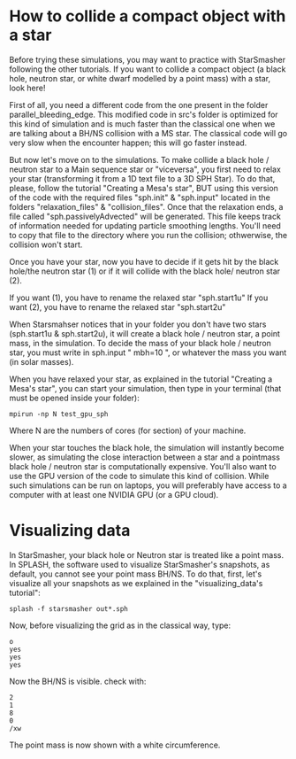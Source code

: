 # How to collide a compact object with a star

Before trying these simulations, you may want to practice with StarSmasher following the other tutorials. If you want to collide a compact object (a black hole, neutron star, or white dwarf modelled by a point mass) with a star, look here!

First of all, you need a different code from the one present in the folder parallel_bleeding_edge. This modified code in src's folder is optimized for this kind of simulation and is much faster than the classical one when we are talking about a BH/NS collision with a MS star. The classical code will go very slow when the encounter happen; this will go faster instead.

But now let's move on to the simulations. To make collide a black hole / neutron star to a Main sequence star or "viceversa", you first need to relax your star (transforming it from a 1D text file to a 3D SPH Star). To do that, please, follow the tutorial "Creating a Mesa's star", BUT using this version of the code with the required files "sph.init" & "sph.input" located in the folders "relaxation_files" & "collision_files". Once that the relaxation ends, a file called "sph.passivelyAdvected" will be generated. This file keeps track of information needed for updating particle smoothing lengths. You'll need to copy that file to the directory where you run the collision; othwerwise, the collision won't start.

Once you have your star, now you have to decide if it gets hit by the black hole/the neutron star (1) or if it will collide with the black hole/ neutron star (2).

If you want (1), you have to rename the relaxed star "sph.start1u" If you want (2), you have to rename the relaxed star "sph.start2u"

When Starsmahser notices that in your folder you don't have two stars (sph.start1u & sph.start2u), it will create a black hole / neutron star, a point mass, in the simulation. To decide the mass of your black hole / neutron star, you must write in sph.input " mbh=10 ", or whatever the mass you want (in solar masses). 

When you have relaxed your star, as explained in the tutorial "Creating a Mesa's star", you can start your simulation, then type in your terminal (that must be opened inside your folder):

```
mpirun -np N test_gpu_sph
```

Where N are the numbers of cores (for section) of your machine.

When your star touches the black hole, the simulation will instantly become slower, as simulating the close interaction between a star and a pointmass black hole / neutron star is computationally expensive.  You'll also want to use the GPU version of the code to simulate this kind of collision.  While such simulations can be run on laptops, you will preferably have access to a computer with at least one NVIDIA GPU (or a GPU cloud).  


# Visualizing data

In StarSmasher, your black hole or Neutron star is treated like a point mass. In SPLASH, the software used to visualize StarSmasher's snapshots, as default, you cannot see your point mass BH/NS. To do that, first, let's visualize all your snapshots as we explained in the "visualizing_data's tutorial":

```
splash -f starsmasher out*.sph
```

Now, before visualizing the grid as in the classical way, type:

```
o
yes
yes
yes
```

Now the BH/NS is visible. check with:

```
2
1
8
0
/xw
```

The point mass is now shown with a white circumference.
